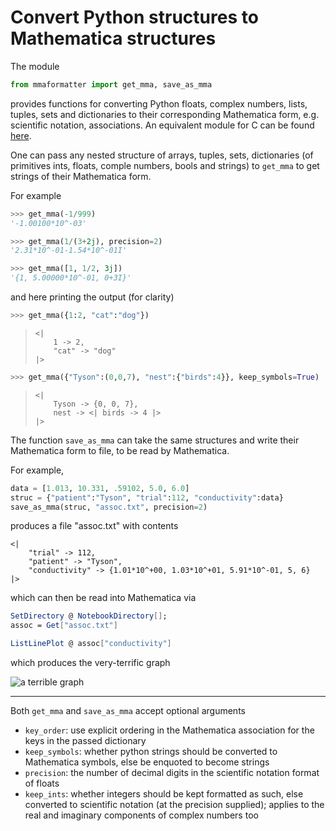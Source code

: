 # Convert Python structures to Mathematica structures

The module
```python
from mmaformatter import get_mma, save_as_mma
```
provides functions for converting Python floats, complex numbers, lists, tuples, sets and
dictionaries to their corresponding Mathematica form, 
e.g. scientific notation, associations. An equivalent module for C can be found [here](https://github.com/TysonRayJones/CTools/blob/master/mathematica/guide.md).


One can pass any nested structure of arrays, tuples, sets, dictionaries 
(of primitives ints, floats, comple numbers, bools and strings) to `get_mma` to get strings
of their Mathematica form.

For example
```python
>>> get_mma(-1/999)
'-1.00100*10^-03'

>>> get_mma(1/(3+2j), precision=2)
'2.31*10^-01-1.54*10^-01I'

>>> get_mma([1, 1/2, 3j])
'{1, 5.00000*10^-01, 0+3I}'
```
and here printing the output (for clarity)
```python
>>> get_mma({1:2, "cat":"dog"})
```

> ```
> <|  
>     1 -> 2,  
>     "cat" -> "dog"  
> |>
> ```

```python
>>> get_mma({"Tyson":(0,0,7), "nest":{"birds":4}}, keep_symbols=True)
```
> ```
> <|  
>     Tyson -> {0, 0, 7},  
>     nest -> <| birds -> 4 |>   
> |>
> ```

The function `save_as_mma` can take the same structures and write their Mathematica
form to file, to be read by Mathematica.

For example,
```python
data = [1.013, 10.331, .59102, 5.0, 6.0]
struc = {"patient":"Tyson", "trial":112, "conductivity":data}
save_as_mma(struc, "assoc.txt", precision=2)
```
produces a file "assoc.txt" with contents
```
<|
    "trial" -> 112,
    "patient" -> "Tyson",
    "conductivity" -> {1.01*10^+00, 1.03*10^+01, 5.91*10^-01, 5, 6}
|>
```
which can then be read into Mathematica via
```Mathematica
SetDirectory @ NotebookDirectory[];
assoc = Get["assoc.txt"]

ListLinePlot @ assoc["conductivity"]
```
which produces the very-terrific graph

![a terrible graph](https://qtechtheory.org/wp-content/uploads/2017/12/assoctestplot.png)

---------------------------

Both `get_mma` and `save_as_mma` accept optional arguments
- `key_order`: use explicit ordering in the Mathematica association for the keys in the passed dictionary
- `keep_symbols`: whether python strings should be converted to Mathematica symbols, else be enquoted to become strings
- `precision`: the number of decimal digits in the scientific notation format of floats
- `keep_ints`: whether integers should be kept formatted as such, else converted to scientific notation (at the precision supplied); applies to the real and imaginary components of complex numbers too

